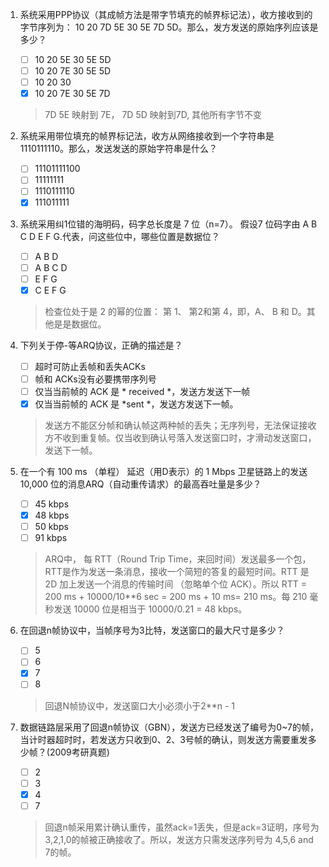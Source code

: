 1. 系统采用PPP协议（其成帧方法是带字节填充的帧界标记法），收方接收到的字节序列为： 10 20 7D 5E 30 5E 7D 5D。那么，发方发送的原始序列应该是多少？
    - [ ] 10 20 5E 30 5E 5D
    - [ ] 10 20 7E 30 5E 5D
    - [ ] 10 20 30
    - [x] 10 20 7E 30 5E 7D

    > 7D 5E 映射到 7E， 7D 5D 映射到7D, 其他所有字节不变

2. 系统采用带位填充的帧界标记法，收方从网络接收到一个字符串是 1110111110。那么，发送发送的原始字符串是什么？
    - [ ] 11101111100
    - [ ] 11111111
    - [ ] 1110111110
    - [x] 111011111

3. 系统采用纠1位错的海明码，码字总长度是 7 位（n=7）。 假设7 位码字由 A B C D E F G.代表，问这些位中，哪些位置是数据位？
    - [ ] A B D
    - [ ] A B C D
    - [ ] E F G
    - [x] C E F G

    > 检查位处于是 2 的幂的位置： 第 1、 第2和第 4，即，A、 B 和 D。其他是是数据位。

4. 下列关于停-等ARQ协议，正确的描述是？
    - [ ] 超时可防止丢帧和丢失ACKs
    - [ ] 帧和 ACKs没有必要携带序列号
    - [ ] 仅当当前帧的 ACK 是 * received *，发送方发送下一帧
    - [x] 仅当当前帧的 ACK 是 *sent *，发送方发送下一帧。

    > 发送方不能区分帧和确认帧这两种帧的丢失；无序列号，无法保证接收方不收到重复帧。仅当收到确认号落入发送窗口时，才滑动发送窗口，发送下一帧。

5. 在一个有 100 ms （单程） 延迟（用D表示）的  1 Mbps 卫星链路上的发送 10,000 位的消息ARQ（自动重传请求）的最高吞吐量是多少？
    - [ ] 45 kbps
    - [x] 48 kbps
    - [ ] 50 kbps
    - [ ] 91 kbps
    
    > ARQ中， 每 RTT（Round Trip Time，来回时间）发送最多一个包，RTT是作为发送一条消息，接收一个简短的答复的最短时间。RTT 是 2D 加上发送一个消息的传输时间 （忽略单个位 ACK）。所以 RTT = 200 ms + 10000/10**6 sec = 200 ms + 10 ms= 210 ms。每 210 毫秒发送 10000 位是相当于 10000/0.21  = 48 kbps。

6. 在回退n帧协议中，当帧序号为3比特，发送窗口的最大尺寸是多少？
    - [ ] 5
    - [ ] 6
    - [x] 7
    - [ ] 8

    > 回退N帧协议中，发送窗口大小必须小于2\**n - 1

7. 数据链路层采用了回退n帧协议（GBN），发送方已经发送了编号为0~7的帧，当计时器超时时，若发送方只收到0、2、3号帧的确认，则发送方需要重发多少帧？(2009考研真题)
    - [ ] 2
    - [ ] 3
    - [x] 4
    - [ ] 7

    > 回退n帧采用累计确认重传，虽然ack=1丢失，但是ack=3证明，序号为 3,2,1,0的帧被正确接收了。所以，发送方只需发送序列号为 4,5,6 and 7的帧。
